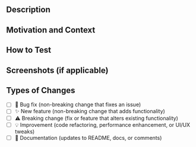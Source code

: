 ## Description

<!--- Clearly describe what this PR changes. Include relevant details. -->

## Motivation and Context

<!--- Why is this change needed? What problem does it solve? -->
<!--- If applicable, link to related GitHub issues with `Closes #issue_number` -->

## How to Test

<!--- Provide step-by-step instructions on how to verify your changes work as expected. -->
<!--- Include any setup or test cases if needed. -->

## Screenshots (if applicable)  

<!--- Add screenshots or GIFs to illustrate UI changes. -->

## Types of Changes

<!--- Mark all that apply with an `x` -->

- [ ] 🐛 Bug fix (non-breaking change that fixes an issue)
- [ ] ✨ New feature (non-breaking change that adds functionality)
- [ ] ⚠️ Breaking change (fix or feature that alters existing functionality)
- [ ] 💡 Improvement (code refactoring, performance enhancement, or UI/UX tweaks)
- [ ] 📖 Documentation (updates to README, docs, or comments)
